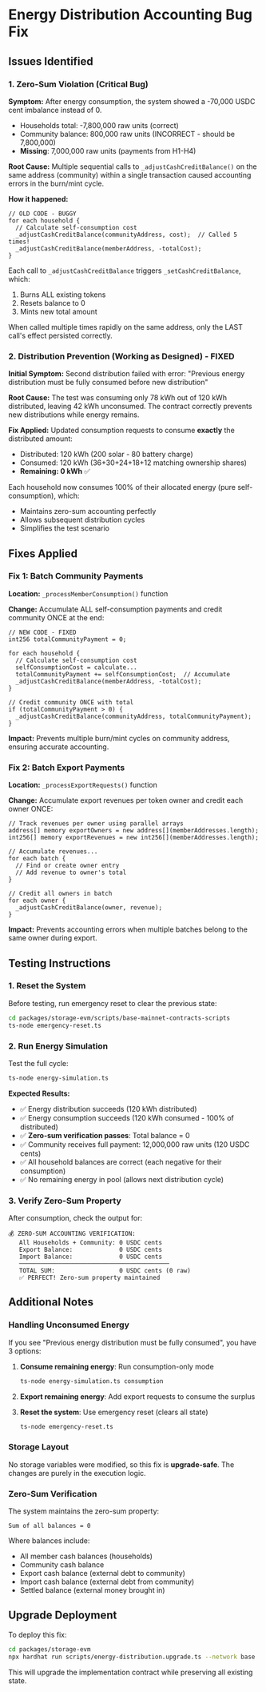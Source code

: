 # Energy Distribution Accounting Bug Fix

## Issues Identified

### 1. **Zero-Sum Violation (Critical Bug)**

**Symptom:** After energy consumption, the system showed a -70,000 USDC cent imbalance instead of 0.

- Households total: -7,800,000 raw units (correct)
- Community balance: 800,000 raw units (INCORRECT - should be 7,800,000)
- **Missing**: 7,000,000 raw units (payments from H1-H4)

**Root Cause:** Multiple sequential calls to `_adjustCashCreditBalance()` on the same address (community) within a single transaction caused accounting errors in the burn/mint cycle.

**How it happened:**

```solidity
// OLD CODE - BUGGY
for each household {
  // Calculate self-consumption cost
  _adjustCashCreditBalance(communityAddress, cost);  // Called 5 times!
  _adjustCashCreditBalance(memberAddress, -totalCost);
}
```

Each call to `_adjustCashCreditBalance` triggers `_setCashCreditBalance`, which:

1. Burns ALL existing tokens
2. Resets balance to 0
3. Mints new total amount

When called multiple times rapidly on the same address, only the LAST call's effect persisted correctly.

### 2. **Distribution Prevention (Working as Designed) - FIXED**

**Initial Symptom:** Second distribution failed with error: "Previous energy distribution must be fully consumed before new distribution"

**Root Cause:** The test was consuming only 78 kWh out of 120 kWh distributed, leaving 42 kWh unconsumed. The contract correctly prevents new distributions while energy remains.

**Fix Applied:** Updated consumption requests to consume **exactly** the distributed amount:

- Distributed: 120 kWh (200 solar - 80 battery charge)
- Consumed: 120 kWh (36+30+24+18+12 matching ownership shares)
- **Remaining: 0 kWh** ✅

Each household now consumes 100% of their allocated energy (pure self-consumption), which:

- Maintains zero-sum accounting perfectly
- Allows subsequent distribution cycles
- Simplifies the test scenario

## Fixes Applied

### Fix 1: Batch Community Payments

**Location:** `_processMemberConsumption()` function

**Change:** Accumulate ALL self-consumption payments and credit community ONCE at the end:

```solidity
// NEW CODE - FIXED
int256 totalCommunityPayment = 0;

for each household {
  // Calculate self-consumption cost
  selfConsumptionCost = calculate...
  totalCommunityPayment += selfConsumptionCost;  // Accumulate
  _adjustCashCreditBalance(memberAddress, -totalCost);
}

// Credit community ONCE with total
if (totalCommunityPayment > 0) {
  _adjustCashCreditBalance(communityAddress, totalCommunityPayment);
}
```

**Impact:** Prevents multiple burn/mint cycles on community address, ensuring accurate accounting.

### Fix 2: Batch Export Payments

**Location:** `_processExportRequests()` function

**Change:** Accumulate export revenues per token owner and credit each owner ONCE:

```solidity
// Track revenues per owner using parallel arrays
address[] memory exportOwners = new address[](memberAddresses.length);
int256[] memory exportRevenues = new int256[](memberAddresses.length);

// Accumulate revenues...
for each batch {
  // Find or create owner entry
  // Add revenue to owner's total
}

// Credit all owners in batch
for each owner {
  _adjustCashCreditBalance(owner, revenue);
}
```

**Impact:** Prevents accounting errors when multiple batches belong to the same owner during export.

## Testing Instructions

### 1. Reset the System

Before testing, run emergency reset to clear the previous state:

```bash
cd packages/storage-evm/scripts/base-mainnet-contracts-scripts
ts-node emergency-reset.ts
```

### 2. Run Energy Simulation

Test the full cycle:

```bash
ts-node energy-simulation.ts
```

**Expected Results:**

- ✅ Energy distribution succeeds (120 kWh distributed)
- ✅ Energy consumption succeeds (120 kWh consumed - 100% of distributed)
- ✅ **Zero-sum verification passes**: Total balance = 0
- ✅ Community receives full payment: 12,000,000 raw units (120 USDC cents)
- ✅ All household balances are correct (each negative for their consumption)
- ✅ No remaining energy in pool (allows next distribution cycle)

### 3. Verify Zero-Sum Property

After consumption, check the output for:

```
💰 ZERO-SUM ACCOUNTING VERIFICATION:
   All Households + Community: 0 USDC cents
   Export Balance:             0 USDC cents
   Import Balance:             0 USDC cents
   ──────────────────────────────────────────
   TOTAL SUM:                  0 USDC cents (0 raw)
   ✅ PERFECT! Zero-sum property maintained
```

## Additional Notes

### Handling Unconsumed Energy

If you see "Previous energy distribution must be fully consumed", you have 3 options:

1. **Consume remaining energy**: Run consumption-only mode

   ```bash
   ts-node energy-simulation.ts consumption
   ```

2. **Export remaining energy**: Add export requests to consume the surplus

3. **Reset the system**: Use emergency reset (clears all state)
   ```bash
   ts-node emergency-reset.ts
   ```

### Storage Layout

No storage variables were modified, so this fix is **upgrade-safe**. The changes are purely in the execution logic.

### Zero-Sum Verification

The system maintains the zero-sum property:

```
Sum of all balances = 0
```

Where balances include:

- All member cash balances (households)
- Community cash balance
- Export cash balance (external debt to community)
- Import cash balance (external debt from community)
- Settled balance (external money brought in)

## Upgrade Deployment

To deploy this fix:

```bash
cd packages/storage-evm
npx hardhat run scripts/energy-distribution.upgrade.ts --network base
```

This will upgrade the implementation contract while preserving all existing state.
